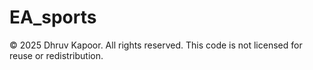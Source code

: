 # EA_sports
© 2025 Dhruv Kapoor. All rights reserved.
This code is not licensed for reuse or redistribution.
